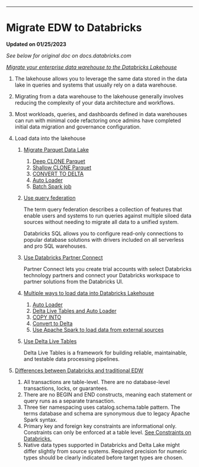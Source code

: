 ***
# Migrate EDW to Databricks

**Updated on 01/25/2023**

*See below for original doc on docs.databricks.com*

*[Migrate your enterprise data warehouse to the Databricks Lakehouse](https://docs.databricks.com/migration/warehouse-to-lakehouse.html#migrate-your-enterprise-data-warehouse-to-the-databricks-lakehouse)*

1. The lakehouse allows you to leverage the same data stored in the data lake in queries and systems that usually rely on a data warehouse.

2. Migrating from a data warehouse to the lakehouse generally involves reducing the complexity of your data architecture and workflows.

3. Most workloads, queries, and dashboards defined in data warehouses can run with minimal code refactoring once admins have completed initial data migration and governance configuration. 

4. Load data into the lakehouse

    1. [Migrate Parquet Data Lake](https://docs.databricks.com/migration/parquet-to-delta-lake.html)
        1. [Deep CLONE Parquet](https://docs.databricks.com/migration/parquet-to-delta-lake.html#migrate-parquet-data-with-clone-parquet)
        2. [Shallow CLONE Parquet](https://docs.databricks.com/migration/parquet-to-delta-lake.html#migrate-parquet-data-with-clone-parquet)
        3. [CONVERT TO DELTA](https://docs.databricks.com/migration/parquet-to-delta-lake.html#migrate-parquet-data-with-convert-to-delta)
        4. [Auto Loader](https://docs.databricks.com/migration/parquet-to-delta-lake.html#migrate-parquet-data-with-auto-loader)
        5. [Batch Spark job](https://docs.databricks.com/migration/parquet-to-delta-lake.html#migrate-parquet-data-with-custom-apache-spark-batch-logic)
    2. [Use query federation](https://docs.databricks.com/query-federation/index.html)

        The term query federation describes a collection of features that enable users and systems to run queries against multiple siloed data sources without needing to migrate all data to a unified system.

        Databricks SQL allows you to configure read-only connections to popular database solutions with drivers included on all serverless and pro SQL warehouses.

    3. [Use Databricks Partner Connect](https://docs.databricks.com/partner-connect/index.html)

        Partner Connect lets you create trial accounts with select Databricks technology partners and connect your Databricks workspace to partner solutions from the Databricks UI. 

    4. [Multiple ways to load data into Databricks Lakehouse](https://docs.databricks.com/ingestion/index.html#load-data-into-the-databricks-lakehouse)

        1. [Auto Loader](https://docs.databricks.com/ingestion/index.html#auto-loader)
        2. [Delta Live Tables and Auto Loader](https://docs.databricks.com/ingestion/index.html#automate-etl-with-delta-live-tables-and-auto-loader)
        3. [COPY INTO](https://docs.databricks.com/ingestion/index.html#copy-into)
        4. [Convert to Delta](https://docs.databricks.com/ingestion/index.html#convert-to-delta)
        5. [Use Apache Spark to load data from external sources](https://docs.databricks.com/ingestion/index.html#use-apache-spark-to-load-data-from-external-sources)

    5. [Use Delta Live Tables](https://docs.databricks.com/workflows/delta-live-tables/index.html)

        Delta Live Tables is a framework for building reliable, maintainable, and testable data processing pipelines.

5. [Differences between Databricks and traditional EDW](https://docs.databricks.com/migration/warehouse-to-lakehouse.html#how-is-the-databricks-lakehouse-different-than-a-data-warehouse)

    1. All transactions are table-level. There are no database-level transactions, locks, or guarantees.
    2. There are no BEGIN and END constructs, meaning each statement or query runs as a separate transaction.
    3. Three tier namespacing uses catalog.schema.table pattern. The terms database and schema are synonymous due to legacy Apache Spark syntax.
    4. Primary key and foreign key constraints are informational only. Constraints can only be enforced at a table level. [See Constraints on Databricks.](https://docs.databricks.com/tables/constraints.html)
    5. Native data types supported in Databricks and Delta Lake might differ slightly from source systems. Required precision for numeric types should be clearly indicated before target types are chosen.